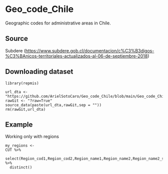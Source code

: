 # Geo_code_Chile
Geographic codes for administrative areas in Chile.

## Source
Subdere (https://www.subdere.gob.cl/documentacion/c%C3%B3digos-%C3%BAnicos-territoriales-actualizados-al-06-de-septiembre-2018)

## Downloading dataset

```
library(repmis)

url_dta <- "https://github.com/ArielSotoCaro/Geo_code_Chile/blob/main/Geo_code_Chile.RData"
rawGit <- "?raw=True"
source_data(paste(url_dta,rawGit,sep = ""))
rm(rawGit,url_dta)
```


## Example
Working only with regions

```
my_regions <- 
CUT %>%
  select(Region_cod1,Region_cod2,Region_name1,Region_name2,Region_name2_simple) %>% 
  distinct()
````
